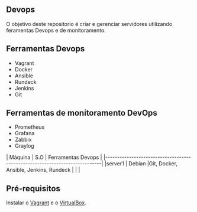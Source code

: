 ## Devops

O objetivo deste repositorio é criar e gerenciar servidores utilizando feramentas Devops e de monitoramento.

## Ferramentas Devops

- Vagrant
- Docker
- Ansible
- Rundeck
- Jenkins
- Git

## Ferramentas de monitoramento DevOps

- Prometheus
- Grafana
- Zabbix
- Graylog

| Máquina             |      S.O     |  Ferramentas Devops                   |
|----------------------------------------------------------------------------|
|server1              |    Debian    |Git, Docker, Ansible, Jenkins, Rundeck |
|                                                                            |
## Pré-requisitos

Instalar o [Vagrant](https://www.vagrantup.com/) e o [VirtualBox](https://www.virtualbox.org/).



